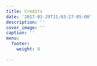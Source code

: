 ```yaml
---
title: Credits
date: '2017-01-29T11:03:27-05:00'
description: ''
cover_image: ''
caption: ''
menu:
  footer:
    weight: 8

---
```


